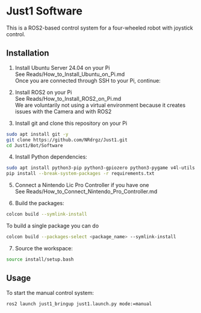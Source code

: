 # Just1 Software

This is a ROS2-based control system for a four-wheeled robot with joystick control.


## Installation

1. Install Ubuntu Server 24.04 on your Pi <br>
See Reads/How_to_Install_Ubuntu_on_Pi.md <br>
Once you are connected through SSH to your Pi, continue: <br>

2. Install ROS2 on your Pi <br>
See Reads/How_to_Install_ROS2_on_Pi.md <br>
We are voluntarily not using a virtual environment because it creates issues with the Camera and with ROS2 <br>

3. Install git and clone this repository on your Pi <br>
```bash
sudo apt install git -y
git clone https://github.com/NRdrgz/Just1.git
cd Just1/Bot/Software
```

4. Install Python dependencies: <br>
```bash
sudo apt install python3-pip python3-gpiozero python3-pygame v4l-utils
pip install --break-system-packages -r requirements.txt
```

5. Connect a Nintendo Lic Pro Controller if you have one <br>
See Reads/How_to_Connect_Nintendo_Pro_Controller.md <br>

6. Build the packages: <br>
```bash
colcon build --symlink-install
```

To build a single package you can do <br>
```bash
colcon build --packages-select <package_name> --symlink-install
```

7. Source the workspace: <br>
```bash
source install/setup.bash
```

## Usage

To start the manual control system: <br>

```bash
ros2 launch just1_bringup just1.launch.py mode:=manual
```
